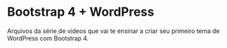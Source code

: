 # Bootstrap 4 + WordPress
Arquivos da série de vídeos que vai te ensinar a criar seu primeiro tema de WordPress com Bootstrap 4.